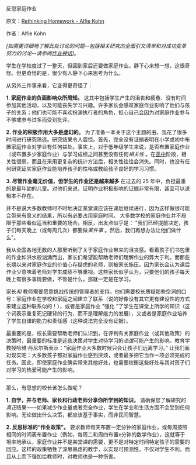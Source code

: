 反思家庭作业

原文：[Rethinking Homework - Alfie Kohn](https://www.alfiekohn.org/article/rethinking-homework/)

作者：Alfie Kohn

*[如需更详细地了解此处讨论的问题--包括相关研究的全面引文清单和对成功变革努力的讨论--请参阅[作业神话](https://www.alfiekohn.org/homework-myth/)]*。

学生在学校度过了一整天，但回到家后还要做家庭作业。静下心来想一想，这很奇怪。但更奇怪的是，很少有人静下心来思考为什么。

从另外三件事来看，它变得更奇怪了：

**1. 家庭作业的负面影响众所周知。** 这其中包括学生产生的沮丧和疲惫、没有时间参加其他活动，以及可能丧失学习兴趣。许多家长会感叹家庭作业影响了他们与孩子的关系；他们也可能不喜欢扮演执行者的角色，担心自己会因为对家庭作业参与不够或参与过多而受到批评。

**2. 作业的积极作用大多是虚幻的。** 为了准备一本关于这个主题的[书](https://www.alfiekohn.org/homework-myth/)，我花了很多时间进行研究筛选。研究结果令人震惊。首先，完全没有证据表明在小学或初中布置家庭作业对学业有任何益处。事实上，对于低年级学生来说，是否布置家庭作业（或布置多少家庭作业）与学习成绩之间甚至没有任何*相关性* 。在[高中](https://www.alfiekohn.org/blogs/homework-unnecessary-evil-surprising-findings-new-research/)阶段，相关性很弱，而且在采用更复杂的统计方法后，相关性往往会消失。同时，也没有任何研究证实家庭作业能培养孩子的性格或教给孩子良好的学习习惯。

**3. 尽管作业毫无价值，但学生的作业还是越来越多** 在过去的 25 年中，负担最重的是最年幼的儿童。对他们来说，证明作业积极影响的证据非常有限，甚至可以说根本不存在。

并不是说大多数教师时不时地决定某堂课应该在课后继续进行，因为这样做很可能会带来有意义的结果，所以有必要占用家庭时间。 大多数学校的家庭作业并不局限于那些看似适当和重要的场合。相反，出发点似乎是： "我们已经提前决定，孩子们每天晚上（或每周几次）都要做*某件事* 。然后，我们再想办法让他们做什么"。

我从全国各地无数的人那里听到了关于家庭作业带来的沮丧感。看着孩子们书包里的作业如洪水般汹涌而出，家长们希望能帮助老师们理解作业的弊大于利。而那些长期以来对家庭作业的价值心存疑虑的老师，则被家长施压。因为家长会认为课后作业少意味着老师对学生成绩不够重视。这些家长似乎认为，只要他们的孩子每天晚上有很多事情要做，不管是什么，那就一定是在学习。

家长*和* 教师需要愿意挑战传统的管理者的支持。他们需要校长质疑那些空洞的口号：家庭作业在学校和家庭之间建立了联系（说的好像没有其它更有建设性的方式来建立这种联系似的！），或者是家庭作业 "强化 "了学生在课堂上所学的知识（这个词表示重复死记硬背的行为，而不是理解能力的发展），又或者是家庭作业培养了学生自律的能力和责任感（这种说法完全没有证据）。

最重要的是，校长需要帮助老师们认识到，在评判有关家庭作业（或其他政策）的决策时，最重要的标准是这些决策对学生对待学习的*态度*可能产生的影响。教育学教授哈维·丹尼尔斯表示：“家庭作业大多数时候只会让孩子们远离学习。” 让我们面对现实吧：大多数孩子都对家庭作业感到厌烦，或者最多把它当作一项必须完成的任务。因此，即使家庭作业确实带来其他好处，也需要权衡这些好处与其对孩子们对学习的热爱可能产生的影响。

---

那么，有思想的校长该怎么做呢？

**1. 自学，并与老师、家长和行政老师分享你所学到的知识。** 请确保您了解研究的*真正*结果——如果减少作业量或者完全作业，学生在学业和生活方面不会受到任何影响。无论做出什么决策，都应该基于事实，而非民间智慧。

**2. 反思标准的“作业政策”。** 要求教师每天布置一定分钟的家庭作业，或每周按照相同的时间表布置作业（例如，每周二和周四布置*x*分钟的数学作业），这就等于坦率地承认，家庭作业并不是某堂课的需要，更不是对特定时间特定孩子的需要的回应。这样的政策牺牲了深思熟虑的教学，以实现可预测性，不仅对学生不利，而且从上而下强加给教师时，对教师也是一种伤害。